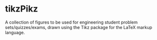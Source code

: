 # tikzPikz

A collection of figures to be used for engineering student problem sets/quizzes/exams, drawn using the Tikz package for the LaTeX markup language.